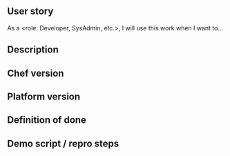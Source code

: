 ## User story

As a <role: Developer, SysAdmin, etc.>, I will use this work when I want to...

## Description
<!-- Briefly describe the issue. -->

## Chef version
<!-- Tell us which version of Chef Infra/Workstation/InSpec you need docs for. -->

## Platform version
<!-- Tell us which Operating System distribution and version you're running a Chef product on. -->

## Definition of done

## Demo script / repro steps
